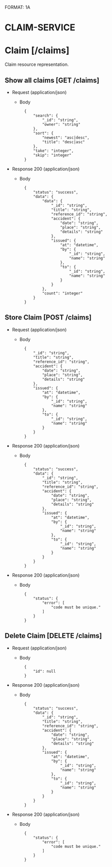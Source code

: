 FORMAT: 1A

# CLAIM-SERVICE

# Claim [/claims]
Claim  resource representation.

## Show all claims [GET /claims]


+ Request (application/json)
    + Body

            {
                "search": {
                    "_id": "string",
                    "owner": "string"
                },
                "sort": {
                    "newest": "asc|desc",
                    "title": "desc|asc"
                },
                "take": "integer",
                "skip": "integer"
            }

+ Response 200 (application/json)
    + Body

            {
                "status": "success",
                "data": {
                    "data": {
                        "_id": "string",
                        "title": "string",
                        "reference_id": "string",
                        "accident": {
                            "date": "string",
                            "place": "string",
                            "details": "string"
                        },
                        "issued": {
                            "at": "datetime",
                            "by": {
                                "_id": "string",
                                "name": "string"
                            },
                            "to": {
                                "_id": "string",
                                "name": "string"
                            }
                        }
                    },
                    "count": "integer"
                }
            }

## Store Claim [POST /claims]


+ Request (application/json)
    + Body

            {
                "_id": "string",
                "title": "string",
                "reference_id": "string",
                "accident": {
                    "date": "string",
                    "place": "string",
                    "details": "string"
                },
                "issued": {
                    "at": "datetime",
                    "by": {
                        "_id": "string",
                        "name": "string"
                    },
                    "to": {
                        "_id": "string",
                        "name": "string"
                    }
                }
            }

+ Response 200 (application/json)
    + Body

            {
                "status": "success",
                "data": {
                    "_id": "string",
                    "title": "string",
                    "reference_id": "string",
                    "accident": {
                        "date": "string",
                        "place": "string",
                        "details": "string"
                    },
                    "issued": {
                        "at": "datetime",
                        "by": {
                            "_id": "string",
                            "name": "string"
                        },
                        "to": {
                            "_id": "string",
                            "name": "string"
                        }
                    }
                }
            }

+ Response 200 (application/json)
    + Body

            {
                "status": {
                    "error": [
                        "code must be unique."
                    ]
                }
            }

## Delete Claim [DELETE /claims]


+ Request (application/json)
    + Body

            {
                "id": null
            }

+ Response 200 (application/json)
    + Body

            {
                "status": "success",
                "data": {
                    "_id": "string",
                    "title": "string",
                    "reference_id": "string",
                    "accident": {
                        "date": "string",
                        "place": "string",
                        "details": "string"
                    },
                    "issued": {
                        "at": "datetime",
                        "by": {
                            "_id": "string",
                            "name": "string"
                        },
                        "to": {
                            "_id": "string",
                            "name": "string"
                        }
                    }
                }
            }

+ Response 200 (application/json)
    + Body

            {
                "status": {
                    "error": [
                        "code must be unique."
                    ]
                }
            }